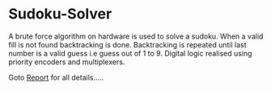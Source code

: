 # Sudoku-Solver
A brute force algorithm on hardware is used to solve a sudoku.
When a valid fill is not found backtracking is done.
Backtracking is repeated until last number is a valid guess i.e guess out of 1 to 9.
Digital logic realised using priority encoders and multiplexers.

Goto [Report](https://github.com/sourabh-suri/Sudoku-Solver/blob/master/Sudoku_Solver/Report.pdf) for all details.....
